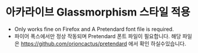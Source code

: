 # 아카라이브 Glassmorphism 스타일 적용
* Only works fine on Firefox and A Pretendard font file is required.
* 파이어 폭스에서만 정상 작동되며 Pretendard 폰트 파일이 필요합니다.
해당 파일은 https://github.com/orioncactus/pretendard 에서 확인 하실수있습니다.
